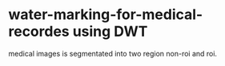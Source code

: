 # water-marking-for-medical-recordes using DWT 
medical images is segmentated into two region non-roi and roi.


